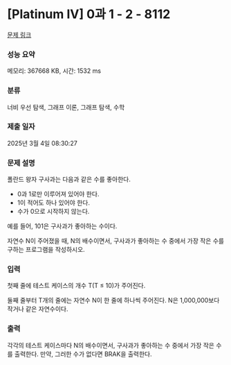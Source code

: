 # [Platinum IV] 0과 1 - 2 - 8112 

[문제 링크](https://www.acmicpc.net/problem/8112) 

### 성능 요약

메모리: 367668 KB, 시간: 1532 ms

### 분류

너비 우선 탐색, 그래프 이론, 그래프 탐색, 수학

### 제출 일자

2025년 3월 4일 08:30:27

### 문제 설명

<p>폴란드 왕자 구사과는 다음과 같은 수를 좋아한다.</p>

<ul>
	<li>0과 1로만 이루어져 있어야 한다.</li>
	<li>1이 적어도 하나 있어야 한다.</li>
	<li>수가 0으로 시작하지 않는다.</li>
</ul>

<p>예를 들어, 101은 구사과가 좋아하는 수이다.</p>

<p>자연수 N이 주어졌을 때, N의 배수이면서, 구사과가 좋아하는 수 중에서 가장 작은 수를 구하는 프로그램을 작성하시오.</p>

### 입력 

 <p>첫째 줄에 테스트 케이스의 개수 T(T ≤ 10)가 주어진다.</p>

<p>둘째 줄부터 T개의 줄에는 자연수 N이 한 줄에 하나씩 주어진다. N은 1,000,000보다 작거나 같은 자연수이다.</p>

### 출력 

 <p>각각의 테스트 케이스마다 N의 배수이면서, 구사과가 좋아하는 수 중에서 가장 작은 수를 출력한다. 만약, 그러한 수가 없다면 BRAK을 출력한다.</p>

